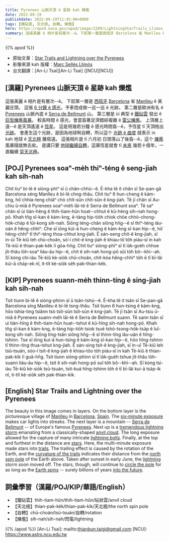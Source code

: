 ```yaml
---
title: Pyrenees 山脈天頂 ê 星跡 kah 爍爁
date: 2022-09-19
publishdate: 2022-09-19T11:45:00+0800
tags: [鐵砧雲, 天北極, 自轉, 爍爁]
hero: https://apod.nasa.gov/apod/image/2209/LightningStarTrails_Llimos_960.jpg
summary: 這張美麗 ê 相片是有層次--ê。下跤第一層是西班牙 Barcelona 省 Manlleu ê 美麗庄頭。
---
```


{{% apod %}}

- 原始文章：[Star Trails and Lightning over the Pyrenees](https://apod.nasa.gov/apod/ap220919.html)
- 影像來源 kah 版權：[Marc Sellés Llimós](https://www.instagram.com/marcselles/)
- 台文翻譯：[An-Li Tsai][An-Li Tsai] ([NCU][NCU])

## [漢羅] Pyrenees 山脈天頂 ê 星跡 kah 爍爁
這張美麗 ê 相片是有層次--ê。
下跤第一層是 [西班牙][Spain] [Barcelona][Barcelona] 省 [Manlleu][Manlleu] ê 美麗庄頭。
這張 [6 分鐘 ê 感光][six-minute exposure]，予車燈成做一巡一巡 ê 光跡。
第二層是歐洲有名 ê [Pyrenees][Pyrenees] 山脈內底 ê [Serra de Bellmunt][Serra de Bellmunt] 山。
第三層是 ùi 典型 ê [鐵砧雲][anvil cloud] 發出 ê [巨型爍爁風暴][tremendous lightning storm]。
較長時間 ê 感光，會當翕著足濟錯綜複雜 ê [雷公爍爁][lightning bolts]。
上頂層上遠--ê 是天頂遙遠 ê [恆星][stars]。
這是用幾若分鐘 ê 感光時間翕--ê，予恆星 tī 天頂拖出 [光跡][trails]。
會產生這个光跡，是因為地球咧自轉，所以這个 [光跡 ê 曲度][curvature of the trails] 就表示 in kah 地球 ê [天北極][north spin pole] 離偌遠。
這張相片是 tī 六月初 日頭落山了後翕--ê，這个 [爍爁][lightning] 風暴隨就無去矣。
是講只要 [地球繼續自轉][Earth spins]，這寡恆星就會 tī [未來][into the future] 幾若十億年，一直繼續 [踅天北極][circle the pole]。

## [POJ] Pyrenees soaⁿ-me̍h thiⁿ-téng ê seng-jiah kah sih-nah
Chit tiuⁿ bí-lē ê siòng-phìⁿ sī ū chân-chhù--ê.
Ē-kha tē it chân sī Se-pan-gâ Barcelona séng Manlleu ê bí-lē chng-thâu.
Chit tiuⁿ 6 hun-cheng ê kám-kng, hō͘ chhia-teng chiâⁿ chò chi̍t-sûn chi̍t-sûn ê kng-jiah.
Tē jī chân sī Au-chiu ū-miâ ê Pyrenees soaⁿ-me̍h lāi-té ê Serra de Bellmunt soaⁿ.
Tē saⁿ chân sī ùi tián-hêng ê thih-tiam-hûn hoat--chhut ê kū-hêng sih-nah hong-pō.
Khah tn̂g sî-kan ê kám-kng, ē-tàng hip-tio̍h chiok chōe chhò-chong-ho̍k-cha̍p ê lûi-kong sih-nah.
Siōng téng-chân siōng hn̄g--ê sī thiⁿ-téng iâu-oán ê hêng-chhiⁿ.
Che sī iōng kúi-ā hun-cheng ê kám-kng sî-kan hip--ê, hō͘ hêng-chhiⁿ tī thiⁿ-téng thoa-chhut kng-jiah.
Ē sán-seng chit-ê kng-jiah, sī in-ūi Tē-kiû leh chū-choán, só͘-í chit-ê kng-jiah ê khiau-tō͘ to̍h piáu-sī in kah Tē-kiû ê thian-pak-ke̍k lī gōa-hn̄g.
Chit tiuⁿ siòng-phìⁿ sī tī la̍k-goe̍h chhoe ji̍t-thâu lo̍h-soaⁿ liáu-āu hip--ê, chit ê sih-nah hong-pō sûi to̍h bô--khì--ah.
Sī kóng chí-iàu Tē-kiû kè-sio̍k chū-choán, chit-kóa hêng-chhiⁿ to̍h ē tī bī-lâi kúi-ā cha̍p-ek nî, it-ti̍t kè-sio̍k se̍h pak-thian-ke̍k.


## [KIP] Pyrenees suann-me̍h thinn-tíng ê sing-jiah kah sih-nah
Tsit tiunn bí-lē ê siòng-phìnn sī ū tsân-tshù--ê.
Ē-kha tē it tsân sī Se-pan-gâ Barcelona síng Manlleu ê bí-lē tsng-thâu.
Tsit tiunn 6 hun-tsing ê kám-kng, hōo tshia-ting tsiânn tsò tsi̍t-sûn tsi̍t-sûn ê kng-jiah.
Tē jī tsân sī Au-tsiu ū-miâ ê Pyrenees suann-me̍h lāi-té ê Serra de Bellmunt suann.
Tē sann tsân sī uì tián-hîng ê thih-tiam-hûn huat--tshut ê kū-hîng sih-nah hong-pō.
Khah tn̂g sî-kan ê kám-kng, ē-tàng hip-tio̍h tsiok tsuē tshò-tsong-ho̍k-tsa̍p ê luî-kong sih-nah.
Siōng tíng-tsân siōng hn̄g--ê sī thinn-tíng iâu-uán ê hîng-tshinn.
Tse sī iōng kuí-ā hun-tsing ê kám-kng sî-kan hip--ê, hōo hîng-tshinn tī thinn-tíng thua-tshut kng-jiah.
Ē sán-sing tsit-ê kng-jiah, sī in-uī Tē-kiû leh tsū-tsuán, sóo-í tsit-ê kng-jiah ê khiau-tōo to̍h piáu-sī in kah Tē-kiû ê thian-pak-ki̍k lī guā-hn̄g.
Tsit tiunn siòng-phìnn sī tī la̍k-gue̍h tshue ji̍t-thâu lo̍h-suann liáu-āu hip--ê, tsit ê sih-nah hong-pō suî to̍h bô--khì--ah.
Sī kóng tsí-iàu Tē-kiû kè-sio̍k tsū-tsuán, tsit-kuá hîng-tshinn to̍h ē tī bī-lâi kuí-ā tsa̍p-ik nî, it-ti̍t kè-sio̍k se̍h pak-thian-ki̍k.

## [English] Star Trails and Lightning over the Pyrenees
The beauty in this image comes in layers.
On the bottom layer is the picturesque village of [Manlleu][Manlleu] in [Barcelona][Barcelona], [Spain][Spain].
The [six-minute exposure][six-minute exposure] makes car lights into streaks.
The next layer is a mountain -- [Serra de Bellmunt][Serra de Bellmunt] -- of Europe's famous [Pyrenees][Pyrenees].
Next up is a [tremendous lightning storm][tremendous lightning storm] emanating from a classically-shaped [anvil cloud][anvil cloud].
The long exposure allowed for the capture of many intricate [lightning bolts][lightning bolts].
Finally, at the top and furthest in the distance are [stars][stars].
Here, the multi-minute exposure made stars into [trails][trails].
The trailing effect is caused by the rotation of the Earth, and the [curvature of the trails][curvature of the trails] indicates their distance from the [north spin pole][north spin pole] of the Earth above.
Taken after sunset in early June, the [lightning][lightning] storm soon moved off.
The stars, though, will continue to [circle the pole][circle the pole] for as long as the [Earth spins][Earth spins] -- surely billions of years [into the future][into the future].

## 詞彙學習（漢羅/POJ/KIP/華語/English）
- 【鐵砧雲】thih-tiam-hûn/thih-tiam-hûn/砧狀雲/anvil cloud
- 【天北極】thian-pak-ke̍k/thian-pak-ki̍k/天北極/the north spin pole
- 【自轉】chū-choán/tsū-tsuán/自轉/rotation
- 【爍爁】sih-nah/sih-nah/閃電/lightning


{{% /apod %}}
[An-Li Tsai]: mailto:thianbun.taigi@gmail.com
[NCU]: https://www.astro.ncu.edu.tw

[copyright]: https://apod.nasa.gov/apod/fap/lib/about_apod.html#srapply


[Manlleu]:https://youtu.be/ZvpjCiuYS0M
[Barcelona]:https://en.wikipedia.org/wiki/Province_of_Barcelona
[Spain]:https://en.wikipedia.org/wiki/Spain
[six-minute exposure]:https://www.instagram.com/p/CiN2Z5LqoXo/
[Serra de Bellmunt]:https://commons.wikimedia.org/wiki/File:La_serra_de_Bellmunt_des_de_Sant_Pere_de_Torell%C3%B3_-P1300493.jpg
[Pyrenees]:https://en.wikipedia.org/wiki/Pyrenees
[tremendous lightning storm]:https://www.beverlyhillsvets.com/blog/wp-content/uploads/2021/01/Beverly-Hills-MI-Scared-Cat.jpg
[anvil cloud]:https://en.wikipedia.org/wiki/Cumulonimbus_incus
[lightning bolts]:https://www.lightningmaps.org/
[stars]:https://science.nasa.gov/astrophysics/focus-areas/how-do-stars-form-and-evolve
[trails]:https://earthsky.org/astronomy-essentials/what-are-star-trails/
[curvature of the trails]:https://apod.nasa.gov/apod/ap200407.html
[north spin pole]:https://apod.nasa.gov/apod/ap220728.html
[lightning]:https://scijinks.jpl.nasa.gov/lightning
[circle the pole]:https://apod.nasa.gov/apod/ap190118.html
[Earth spins]:https://apod.nasa.gov/apod/ap210922.html
[into the future]:https://en.wikipedia.org/wiki/Timeline_of_the_far_future#Earth,_the_Solar_System,_and_the_universe
